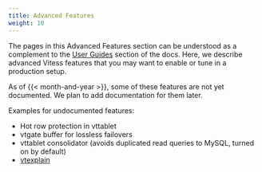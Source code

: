 ```yaml
---
title: Advanced Features
weight: 10
---
```


The pages in this Advanced Features section can be understood as a complement to the [User Guides](../user-guides) section of the docs. Here, we describe advanced Vitess features that you may want to enable or tune in a production setup.

As of {{< month-and-year >}}, some of these features are not yet documented. We plan to add documentation for them later.

Examples for undocumented features:

* Hot row protection in vttablet
* vtgate buffer for lossless failovers
* vttablet consolidator (avoids duplicated read queries to MySQL, turned on by default)
* [vtexplain](https://github.com/vitessio/vitess/blob/master/doc/VtExplain.md)
